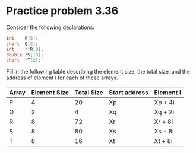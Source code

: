 # Practice problem 3.36

Consider the following declarations:

```c
int    P[5];
short  Q[2];
int    **R[9];
double *S[10];
short  *T[2];
```

Fill in the following table describing the element size, the total size, and the address of element i for each of these arrays.

| Array | Element Size | Total Size | Start address | Element i |
| ----- | ------------ | ---------- | ------------- | --------- |
| P     | 4            | 20         | Xp            | Xp + 4i   |
| Q     | 2            | 4          | Xq            | Xq + 2i   |
| R     | 8            | 72         | Xr            | Xr + 8i   |
| S     | 8            | 80         | Xs            | Xs + 8i   |
| T     | 8            | 16         | Xt            | Xt + 8i   |

